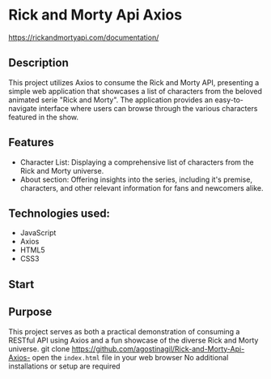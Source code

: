 # Rick and Morty Api Axios
https://rickandmortyapi.com/documentation/

## Description
This project utilizes Axios to consume the Rick and Morty API, presenting a simple web application that showcases a list of characters from the beloved animated serie "Rick and Morty". The application provides an easy-to-navigate interface where users can browse through the various characters featured in the show.


## Features
* Character List: Displaying a comprehensive list of characters from the Rick and Morty universe.
* About section: Offering insights into the series, including it's premise, characters, and other relevant information for fans and newcomers alike.

## Technologies used: 
* JavaScript
* Axios
* HTML5
* CSS3

## Start


## Purpose
This project serves as both a practical demonstration of consuming a RESTful API using Axios and a fun showcase of the diverse Rick and Morty universe. 
   git clone https://github.com/agostinagil/Rick-and-Morty-Api-Axios-
   open the `index.html` file in your web browser
   No additional installations or setup are required 
